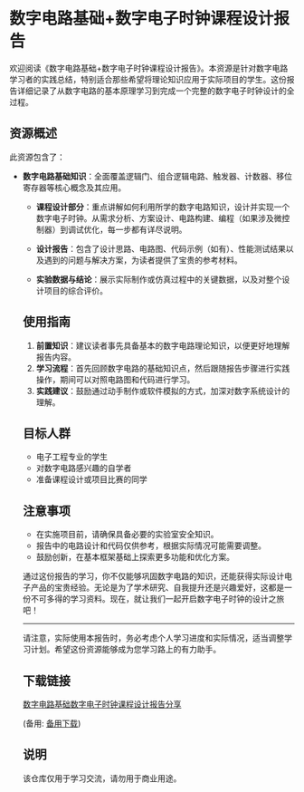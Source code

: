 # 数字电路基础+数字电子时钟课程设计报告

欢迎阅读《数字电路基础+数字电子时钟课程设计报告》。本资源是针对数字电路学习者的实践总结，特别适合那些希望将理论知识应用于实际项目的学生。这份报告详细记录了从数字电路的基本原理学习到完成一个完整的数字电子时钟设计的全过程。

## 资源概述

此资源包含了：

- **数字电路基础知识**：全面覆盖逻辑门、组合逻辑电路、触发器、计数器、移位寄存器等核心概念及其应用。

  - **课程设计部分**：重点讲解如何利用所学的数字电路知识，设计并实现一个数字电子时钟。从需求分析、方案设计、电路构建、编程（如果涉及微控制器）到调试优化，每一步都有详尽说明。

  - **设计报告**：包含了设计思路、电路图、代码示例（如有）、性能测试结果以及遇到的问题与解决方案，为读者提供了宝贵的参考材料。

  - **实验数据与结论**：展示实际制作或仿真过程中的关键数据，以及对整个设计项目的综合评价。

  ## 使用指南

  1. **前置知识**：建议读者事先具备基本的数字电路理论知识，以便更好地理解报告内容。
  2. **学习流程**：首先回顾数字电路的基础知识点，然后跟随报告步骤进行实践操作，期间可以对照电路图和代码进行学习。
  3. **实践建议**：鼓励通过动手制作或软件模拟的方式，加深对数字系统设计的理解。

  ## 目标人群

  - 电子工程专业的学生
  - 对数字电路感兴趣的自学者
  - 准备课程设计或项目比赛的同学

  ## 注意事项

  - 在实施项目前，请确保具备必要的实验室安全知识。
  - 报告中的电路设计和代码仅供参考，根据实际情况可能需要调整。
  - 鼓励创新，在基本框架基础上探索更多功能和优化方案。

  通过这份报告的学习，你不仅能够巩固数字电路的知识，还能获得实际设计电子产品的宝贵经验。无论是为了学术研究、自我提升还是兴趣爱好，这都是一份不可多得的学习资料。现在，就让我们一起开启数字电子时钟的设计之旅吧！

  ---

  请注意，实际使用本报告时，务必考虑个人学习进度和实际情况，适当调整学习计划。希望这份资源能够成为您学习路上的有力助手。

  ## 下载链接
  [数字电路基础数字电子时钟课程设计报告分享](https://pan.quark.cn/s/bf13363edddb) 

  (备用: [备用下载](https://pan.baidu.com/s/1LOSKWzjDno6YG2NHiDRdPQ?pwd=1234))

  ## 说明

  该仓库仅用于学习交流，请勿用于商业用途。
